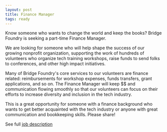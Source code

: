 ```yaml
---
layout: post
title: Finance Manager
tags: ready
---
```


Know someone who wants to change the world and keep the books? Bridge Foundry is seeking a part-time Finance Manager.

We are looking for someone who will help shape the success of our growing nonprofit organization, supporting the work of hundreds of volunteers who organize tech training workshops, raise funds to send folks to conferences, and other high impact initiatives.

Many of Bridge Foundry's core services to our volunteers are finance related: reimbursements for workshop expenses, funds transfers, grant applications, and so on. The Finance Manager will keep $$ and communication flowing smoothly so that our volunteers can focus on their efforts to increase diversity and inclusion in the tech industry.

This is a great opportunity for someone with a finance background who wants to get better acquainted with the tech industry or anyone with great communication and bookkeeping skills. Please share!

See full [job description](/job-description/finance-manager)

